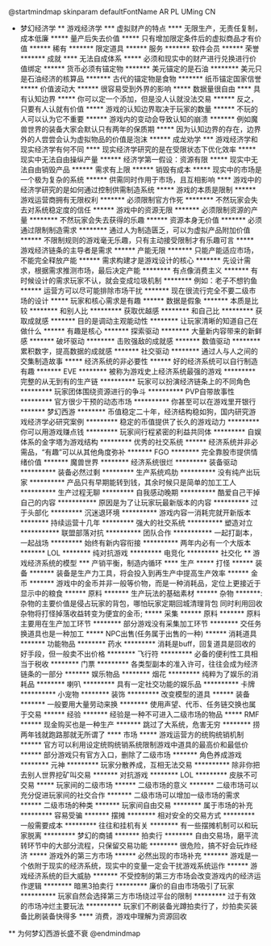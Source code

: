 @startmindmap
skinparam defaultFontName AR PL UMing CN
* 梦幻经济学
** 游戏经济学
*** 虚拟财产的特点
**** 无限生产，无责任复制，成本低廉
***** 量产后失去价值
***** 只有增加限定条件后的虚拟商品才有价值
****** 稀有
******* 限定道具
****** 服务
******* 软件会员
****** 荣誉
******* 成就
**** 无法自成体系
***** 必须和现实中的财产进行兑换进行价值绑定
****** 货币必须有锚定物
******* 美元锚定的是石油
******** 美元只是石油经济的核算品
******* 古代的锚定物是食物
******* 纸币锚定国家信誉
***** 价值波动大
****** 很容易受到外界的影响
***** 数据量很自由
**** 具有认知边界
***** 你可以定一个添加，但是没人认就没法交易
****** 反之，只要有人认就有价值
***** 游戏的认知边界取决于玩家的数量
****** 不玩的人可以认为它不重要
****** 游戏内的变动会导致认知的崩溃
******* 例如魔兽世界的装备大家会默认只有两年的保质期
***** 因为认知边界的存在，边界外的人尝尝会认为虚拟物品的价值是泡沫
****** 成龙劝学
*** 游戏经济学和现实经济学有何不同
**** 现实经济学研究的是在受限状态下优化效率
***** 现实中无法自由操纵产量
****** 经济学第一假设：资源有限
***** 现实中无法自由销毁产品
****** 需求有上限
****** 销毁有成本
***** 现实中的市场是一个极为复杂的系统
****** 供需同时作用于市场，且互相影响
**** 游戏中的经济学研究的是如何通过控制供需制造系统
***** 游戏的本质是限制
******  游戏运营商拥有无限权利
******* 必须限制官方作死
******** 不然玩家会失去对系统稳定度的信任
****** 游戏中的资源无限
******* 必须限制资源的产量
******** 不然玩家会失去获得的乐趣
****** 资源本身无价值
******* 必须通过限制制造需求
******** 通过人为制造匮乏，可以为虚拟产品附加价值
****** 不限制规则的游戏毫无乐趣，只有主动接受限制才有乐趣可言
***** 游戏经济链条的主导者是需求
****** 产能无限
******* 只能产能适应市场，不能完全释放产能
****** 需求构建才是游戏设计的核心
******* 先设计需求，根据需求推测市场，最后决定产能
******** 有点像消费主义
******* 有时候设计的需求玩家不认，就会变成垃圾机制
******** 例如：老子不想钓鱼
****** 运营方可以尽可能排除市场干扰
******* 现在很流行完全不要二级市场的设计
***** 玩家和核心需求是有趣
****** 数据是假象
******* 本质是比较
******** 和别人比
********* 获取优越感
******** 和自己比
********* 获取成就感
******* 目的是调动主观能动性
******** 让玩家清晰的知道自己在做什么
****** 有趣是核心
******* 探索驱动
******** 大量新内容带来的新鲜感
******* 破坏驱动
******** 击败强敌的成就感
******* 数值驱动
******** 累积数字，提高数据的成就感
******* 社交驱动
******** 通过人与人之间的交集制造故事
***** 经济系统的非必要性
****** 好的经济系统可以自行制造有趣
******* EVE
******** 被称为游戏史上经济系统最强的游戏
********* 完整的从无到有的生产链
********** 玩家可以扮演经济链条上的不同角色
********* 玩家团体围绕资源进行的争斗
********** PVP自带故事性
********* 官方很少干预的动态市场
********** 你甚至可以在游戏里开银行
******* 梦幻西游
******** 币值稳定二十年，经济结构稳如狗，国内研究游戏经济学必研究案例
********* 稳定的币值提供了长久的游戏动力
********* 你可以用游戏赚点钱
********* 玩家间行程紧密的利益共同体
********* 自娱体系的金字塔为游戏结构
********* 优秀的社交系统
****** 经济系统并非必需品，“有趣”可以从其他角度弥补
******* FGO
******** 完全靠股市提供情绪价值
******* 魔兽世界
******** 经济系统很烂
********* 装备驱动
********** 装备必然过剩
********* 生产系统鸡肋
********** 没有纯产出玩家
********** 产品只有早期能转到钱，其余时候只是简单的加工工人
********** 生产过程无聊
********* 自我感动晚期
********** 酷爱自己干掉自己的内容
*********** 原因是为了让玩家玩最新版本的内容
********** 过于头部化
********* 沉迷退环境
********** 游戏内容一消耗完就开新版本
******** 持续运营十几年
********* 强大的社交系统
********** 塑造对立
*********** 联盟部落对抗
********** 团队合作
*********** 一起打副本，一起战场
********* 始终有新内容衔接
********** 两年内必有一个大版本
******* LOL
******** 纯对抗游戏
********* 电竞化
********* 社交化
** 游戏经济系统的模型
*** 产销平衡，制造内循环
**** 生产
***** 打怪
****** 装备
******* 装备是生产力工具，将会投入到再生产中提高生产效率
****** 金币
******* 游戏中的金币并非一般等价物，而是一种消耗品，定位上更接近于显示中的粮食
****** 原料
******* 生产玩法的基础素材
****** 杂物
*******: 杂物的主要价值是侵占玩家的背包，哪怕玩家定期回城清理背包
同时利用回收杂物将打怪掉落收益转变为便宜的金币;
***** 采集
****** 原料
******* 原料主要用在生产加工环节
******** 部分游戏没有采集加工环节
******** 交任务换道具也是一种加工
***** NPC出售(任务属于出售的一种)
****** 消耗道具
******* 功能物品
******** 药水
********* 消耗是buff，回复道具是回收的好手段，但一般卖不出价格
******** 飞行符
********* 必备的便利性工具相当于税收
******** 门票
********* 各类型副本的准入许可，往往会成为经济链条的一部分
******* 娱乐物品
******** 烟花
********* 纯粹为了娱乐的消耗品
******** 喇叭
********* 具有一定社交功能的娱乐品
********** 卡牌
********** 小宠物
******** 装饰
********* 改变模型的道具
****** 装备
******* 一般要用大量劳动来换
******** 使用声望、代币、任务链交换也属于交易
****** 经验
******* 经验是一种不可进入二级市场的物品
***** RMF
****** 现金购买也是一种生产
******* 跳过了大系统，危害无穷
******** 捞两年钱就跑路那就无所谓了
**** 市场
***** 游戏运营方的统购统销机制
****** 官方可以利用设定统购统销系统限制游戏中道具的最高价和最低价
****** 部分游戏只有官方入口，删除了二级市场
******* 角色养成游戏
******** 元神
********* 玩家分散养成，互相无法交易
********** 除非你把去别人世界挖矿叫交易
******* 对抗游戏
******** LOL
********* 皮肤不可交易
***** 玩家间的二级市场
****** 二级市场的意义
******* 二级市场可以充分促进玩家间的社交合作
******* 二级市场可以增加一级市场的需求
****** 二级市场的种类
******* 玩家间自由交易
******** 属于市场的补充
********* 容易受骗
******* 摆摊
******** 相对安全的交易方式
********* 一般需要成本
********* 往往和挂机有关
******** 有一些摆摊机制可以和玩家脱离
********* 梦幻的商铺
******* 拍卖行
******** 自由交易场，磨平流转环节中的大部分流程，只保留交易功能
******** 很危险，搞不好会玩炸经济
***** 游戏外的第三方市场
****** 必然出现的市场补充
******* 游戏是一个依附于现实的经济系统，现实中的变量一定会干扰游戏系统运作
****** 游戏经济系统的巨大威胁
******* 不受控制的第三方市场会改变游戏内的经济运作逻辑
******** 暗黑3拍卖行
********* 廉价的自由市场吸引了玩家
********** 玩家自然会选择第三方市场绕过平台的限制
********* 过于有效的市场冲烂主要玩法
********** 玩家们不刷装备光蹲拍卖行了，炒拍卖买装备比刷装备快得多
**** 消费，游戏中理解为资源回收

** 为何梦幻西游长盛不衰
@endmindmap